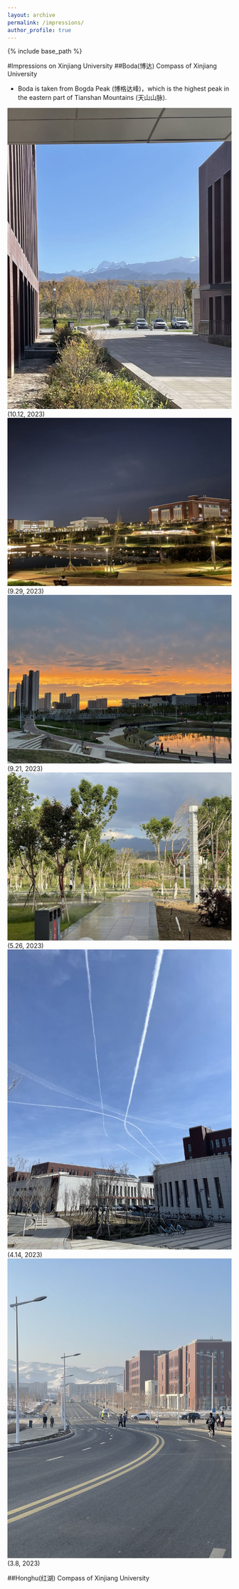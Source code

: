 ```yaml
---
layout: archive
permalink: /impressions/
author_profile: true
---
```


{% include base_path %}

#Impressions on Xinjiang University
##Boda(博达) Compass of Xinjiang University
  * Boda is taken from Bogda Peak (博格达峰)，which is the highest peak in the eastern part of Tianshan Mountains (天山山脉).
    
  ![](/images/boda4.jpeg)
  (10.12, 2023)
  ![](/images/boda1.jpeg)
  (9.29, 2023)
  ![](/images/boda2.jpeg)
  (9.21, 2023)
  ![](/images/boda3.jpeg)
  (5.26, 2023)
  ![](/images/boda6.jpeg)
  (4.14, 2023)
  ![](/images/boda5.jpeg)
  (3.8, 2023)

##Honghu(红湖) Compass of Xinjiang University
